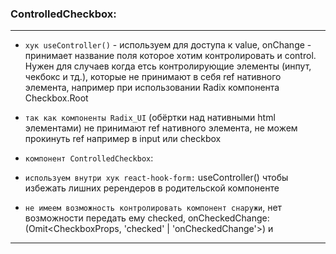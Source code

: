 ### ControlledCheckbox:
----
- `хук useController()` - используем для доступа к value, onChange - принимает название поля которое
хотим контролировать и control. Нужен для случаев когда етсь контролирующие элементы (инпут, чекбокс и тд.),
которые не принимают в себя ref нативного элемента, например при использовании Radix компонента Checkbox.Root

- `так как компоненты Radix_UI` (обёртки над нативными html элементами) не принимают
ref нативного элемента, не можем прокинуть ref например в input или checkbox

- `компонент ControlledCheckbox`:
- `используем внутри хук react-hook-form:` useController() чтобы избежать лишних ререндеров
в родительской компоненте
-  `не имеем возможность контролировать компонент снаружи`, нет возможности передать ему checked, onCheckedChange:
(Omit<CheckboxProps, 'checked' | 'onCheckedChange'>) и

----
###
